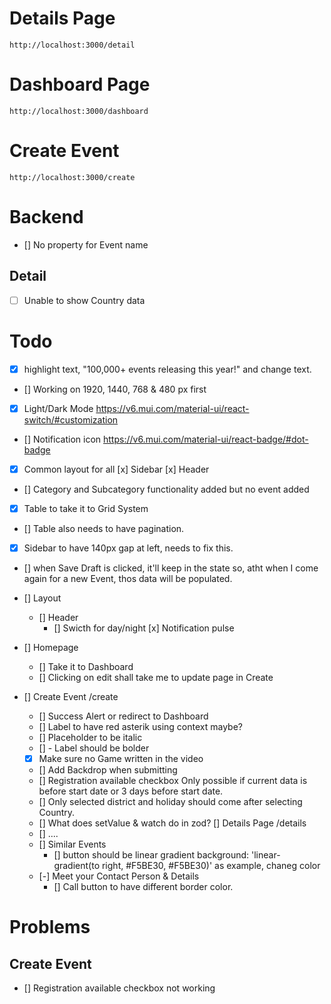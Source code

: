 # Details Page
`http://localhost:3000/detail`

# Dashboard Page
`http://localhost:3000/dashboard`

# Create Event
`http://localhost:3000/create`

# Backend
- [] No property for Event name
## Detail
- [ ] Unable to show Country data

# Todo
- [x] highlight text, "100,000+ events releasing this year!" and change text.
- [] Working on 1920, 1440, 768 & 480 px first
- [x] Light/Dark Mode https://v6.mui.com/material-ui/react-switch/#customization
- [] Notification icon https://v6.mui.com/material-ui/react-badge/#dot-badge
- [x] Common layout for all
    [x] Sidebar
    [x] Header
- [] Category and Subcategory functionality added but no event added
- [x] Table to take it to Grid System
- [] Table also needs to have pagination.
- [x] Sidebar to have 140px gap at left, needs to fix this.
- [] when Save Draft is clicked, it'll keep in the state so, atht when I come again for a new Event, thos data will be populated.

- [] Layout
    - [] Header
        - [] Swicth for day/night
        [x] Notification pulse
- [] Homepage
    - [] Take it to Dashboard
    - [] Clicking on edit shall take me to update page in Create

- [] Create Event /create
    - [] Success Alert or redirect to Dashboard
    - [] Label to have red asterik using context maybe?
    - [] Placeholder to be italic
    - [] - Label should be bolder
    - [x] Make sure no Game written in the video
    - [] Add Backdrop when submitting 
    - [] Registration available checkbox Only possible if current data is before start date or 3 days before start date.
    - [] Only selected district and holiday should come after selecting Country.
    - [] What does setValue & watch do in zod?
[] Details Page /details
    - [] ....
    - [] Similar Events
        - [] button should be linear gradient  background: 'linear-gradient(to right, #F5BE30, #F5BE30)' as example, chaneg color
    - [-] Meet your Contact Person & Details
        - [] Call button to have different border color.

# Problems 

## Create Event
- [] Registration available checkbox not working
